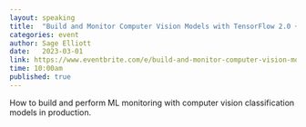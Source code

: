 ```yaml
---
layout: speaking
title:  "Build and Monitor Computer Vision Models with TensorFlow 2.0 + WhyLabs - workshop"
categories: event
author: Sage Elliott
date:   2023-03-01
link: https://www.eventbrite.com/e/build-and-monitor-computer-vision-models-with-tensorflowkeras-whylabs-tickets-531132701207
time: 10:00am
published: true
---
```


How to build and perform ML monitoring with computer vision classification models in production.
